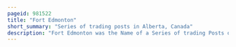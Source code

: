 ```yaml
---
pageid: 981522
title: "Fort Edmonton"
short_summary: "Series of trading posts in Alberta, Canada"
description: "Fort Edmonton was the Name of a Series of trading Posts of the Hudson's Bay Company from 1795 to 1914 which were all located on the north Bank of the north Saskatchewan River in what is now central alberta Canada. It was one of the last Points on the Carlton Trail, the main Overland Route for Metis Freighters between the Red River Colony and the Points west and was an important Stop on the York Factory Express Route between London, via Hudson Bay, and Fort Vancouver in the Columbia District. It also was a Connection to the Great Northland, as it was situated relatively close to the Athabasca River whose Waters flow into the Mackenzie River and the Arctic Ocean. Located on the farthest North of the major Rivers flowing to the Hudson Bay and the Hbc's Shipping Posts there, Edmonton was for a Time the Southernmost of the Hbc's Forts."
---
```

